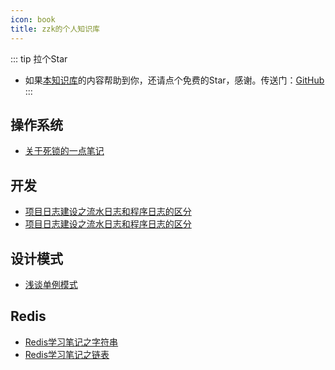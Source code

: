 ```yaml
---
icon: book
title: zzk的个人知识库
---
```

::: tip 拉个Star
- 如果<a href='https://github.com/shzyjbr/person-database' target='blank'>本知识库</a>的内容帮助到你，还请点个免费的Star，感谢。传送门：<a href='https://github.com/shzyjbr/person-database' target='blank'>GitHub</a>
:::

## 操作系统
- [关于死锁的一点笔记](./java/deadlock.md)

## 开发
- [项目日志建设之流水日志和程序日志的区分](./java/dif-between-transactionlog-and-programlog.md)
- [项目日志建设之流水日志和程序日志的区分](./java/logback-custom-log-formattion.md)

## 设计模式
- [浅谈单例模式](./java/about-singleton-pattern.md)

## Redis
- [Redis学习笔记之字符串](./middleware/redis/redis-learn-string.md)
- [Redis学习笔记之链表](./middleware/redis/redis-learn-list.md)